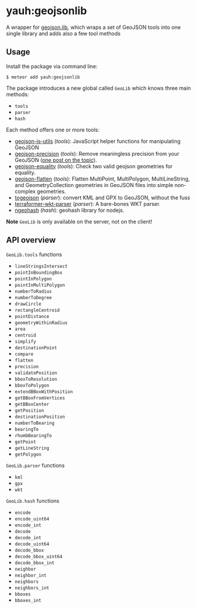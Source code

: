 # yauh:geojsonlib
A wrapper for [geojson.lib](https://www.npmjs.com/package/geojson.lib), which wraps a set of GeoJSON tools into one single library and adds also a few tool methods

## Usage
Install the package via command line:

```
$ meteor add yauh:geojsonlib
```

The package introduces a new global called `GeoLib` which knows three main methods:

* `tools`
* `parser`
* `hash`

Each method offers one or more tools:

*   [geojson-js-utils](https://github.com/maxogden/geojson-js-utils) (_tools_): JavaScript helper functions for manipulating GeoJSON
*   [geojson-precision](https://github.com/jczaplew/geojson-precision) (_tools_): Remove meaningless precision from your GeoJSON ([one post on the topic](http://gis.stackexchange.com/questions/8650/how-to-measure-the-accuracy-of-latitude-and-longitude/8674#8674)).
*   [geojson-equality](https://github.com/geosquare/geojson-equality) (_tools_): Check two valid geojson geometries for equality.
*   [geojson-flatten](https://github.com/mapbox/geojson-flatten) (_tools_): Flatten MultiPoint, MultiPolygon, MultiLineString, and GeometryCollection geometries in GeoJSON files into simple non-complex geometries.
*   [togeojson](https://github.com/mapbox/togeojson) (_parser_): convert KML and GPX to GeoJSON, without the fuss
*   [terraformer-wkt-parser](https://github.com/Esri/terraformer-wkt-parser) (_parser_): A bare-bones WKT parser.
*   [ngeohash](https://github.com/sunng87/node-geohash) (_hash_): geohash library for nodejs.
   
**Note** `GeoLib` is only available on the server, not on the client!

## API overview

`GeoLib.tools` functions

* `lineStringsIntersect`
* `pointInBoundingBox`
* `pointInPolygon`
* `pointInMultiPolygon`
* `numberToRadius`
* `numberToDegree`
* `drawCircle`
* `rectangleCentroid`
* `pointDistance`
* `geometryWithinRadius`
* `area`
* `centroid`
* `simplify`
* `destinationPoint`
* `compare`
* `flatten`
* `precision`
* `validatePosition`
* `bboxToResolution`
* `bboxToPolygon`
* `extendBBoxWithPosition`
* `getBBoxFromVertices`
* `getBBoxCenter`
* `getPosition`
* `destinationPosition`
* `numberToBearing`
* `bearingTo`
* `rhumbBearingTo`
* `getPoint`
* `getLineString`
* `getPolygon`

`GeoLib.parser` functions

* `kml`
* `gpx`
* `wkt`

`GeoLib.hash` functions

* `encode`
* `encode_uint64`
* `encode_int`
* `decode`
* `decode_int`
* `decode_uint64`
* `decode_bbox`
* `decode_bbox_uint64`
* `decode_bbox_int`
* `neighbor`
* `neighbor_int`
* `neighbors`
* `neighbors_int`
* `bboxes`
* `bboxes_int`
